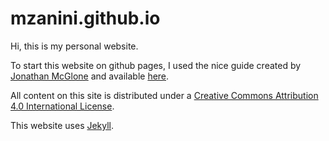 # mzanini.github.io
Hi, this is my personal website. 

To start this website on github pages, I used the nice guide created by [Jonathan McGlone](http://jmcglone.com/) and available [here](http://jmcglone.com/guides/github-pages/). 

All content on this site is distributed under a [Creative Commons Attribution 4.0 International License](http://creativecommons.org/licenses/by/4.0/).

This website uses [Jekyll](https://jekyllrb.com/). 

